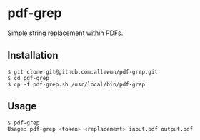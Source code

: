 # pdf-grep

Simple string replacement within PDFs.

## Installation

```
$ git clone git@github.com:allewun/pdf-grep.git
$ cd pdf-grep
$ cp -f pdf-grep.sh /usr/local/bin/pdf-grep
```

## Usage

```bash
$ pdf-grep
Usage: pdf-grep <token> <replacement> input.pdf output.pdf
```
